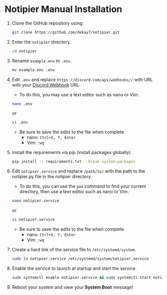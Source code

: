 # Notipier Manual Installation
1. Clone the GitHub repository using:
    ```bash
    git clone https://github.com/dekay7/notipier.git
    ```
2. Enter the `notipier` directory.
    ```bash
    cd notipier
    ```
3. Rename `example.env` to `.env`.
    ```bash
    mv example.env .env
    ```
4. Edit `.env` and replace `https://discord.com/api/webhooks//` with URL with your [Discord Webhook](https://support.discord.com/hc/en-us/articles/228383668-Intro-to-Webhooks) URL. 
    - To do this, you may use a text editor such as nano or Vim. 
    ```bash
    nano .env
    ```
    or

    ```bash
    vi .env
    ```
    - Be sure to save the edits to the file when complete
        - nano: `Ctrl+X, Y, Enter`
        - Vim: `:wq`
5. Install the requirements via pip (install packages globally). 
    ```bash
    pip install -r requirements.txt --break-system-packages
    ```
6. Edit `notipier.service` and replace `/path/to/` with the path to the notipier.py file in the notipier directory. 
    - To do this, you can use the `pwd` command to find your current directory, then use a text editor such as nano or Vim. 
    ```bash
    nano notipier.service
    ```
    or

    ```bash
    vi notipier.service
    ```
    - Be sure to save the edits to the file when complete
        - nano: `Ctrl+X, Y, Enter`
        - Vim: `:wq`
7. Create a hard link of the service file to `/etc/systemd/system`.
    ```bash
    sudo ln notipier.service /etc/systemd/system/notipier.service
    ```
8. Enable the service to launch at startup and start the service. 
    ```bash
    sudo systemctl enable notipier.service && sudo systemctl start notipier.service
    ```
9. Reboot your system and view your **System Boot** message!
